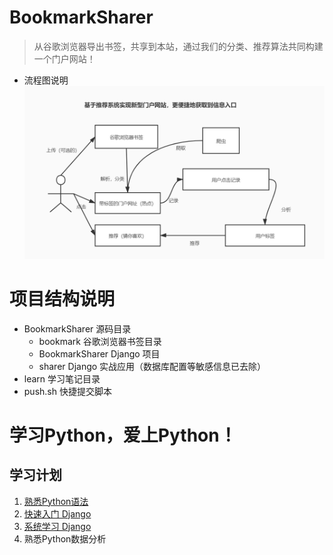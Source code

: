 # BookmarkSharer
> 从谷歌浏览器导出书签，共享到本站，通过我们的分类、推荐算法共同构建一个门户网站！
- 流程图说明
![avatar](BookmarkSharer.jpg)
# 项目结构说明
- BookmarkSharer 源码目录
    - bookmark 谷歌浏览器书签目录
    - BookmarkSharer Django 项目
    - sharer Django 实战应用（数据库配置等敏感信息已去除）
- learn 学习笔记目录
- push.sh 快捷提交脚本

# 学习Python，爱上Python！
## 学习计划
1. [熟悉Python语法](learn/learnPython.md)
2. [快速入门 Django](learn/quickStartDjango.md)
3. [系统学习 Django](learn/learnDjango.md)
4. 熟悉Python数据分析